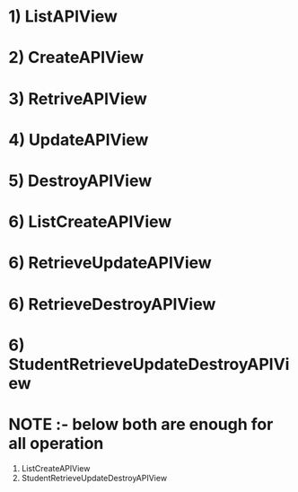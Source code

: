 # 1) ListAPIView
# 2) CreateAPIView
# 3) RetriveAPIView
# 4) UpdateAPIView
# 5) DestroyAPIView
# 6) ListCreateAPIView
# 6) RetrieveUpdateAPIView
# 6) RetrieveDestroyAPIView
# 6) StudentRetrieveUpdateDestroyAPIView



# NOTE :-  below both are enough for all operation

1) ListCreateAPIView
2) StudentRetrieveUpdateDestroyAPIView